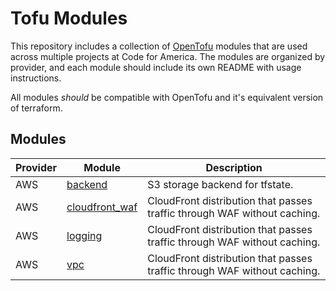# Tofu Modules

This repository includes a collection of [OpenTofu] modules that are used across
multiple projects at Code for America. The modules are organized by provider,
and each module should include its own README with usage instructions.

All modules _should_ be compatible with OpenTofu and it's equivalent version of
terraform.

## Modules

| Provider | Module                               | Description                                                              |
|----------|--------------------------------------|--------------------------------------------------------------------------|
| AWS      | [backend][aws-backend]               | S3 storage backend for tfstate.                                          |
| AWS      | [cloudfront_waf][aws-cloudfront-waf] | CloudFront distribution that passes traffic through WAF without caching. |
| AWS      | [logging][aws-logging]               | CloudFront distribution that passes traffic through WAF without caching. |
| AWS      | [vpc][aws-vpc]                       | CloudFront distribution that passes traffic through WAF without caching. |

[aws-backend]: ./aws/backend/README.md
[aws-cloudfront-waf]: ./aws/cloudfront_waf/README.md
[aws-logging]: ./aws/logging/README.md
[aws-vpc]: ./aws/vpc/README.md
[opentofu]: https://opentofu.org/
[terraform]: https://www.terraform.io/

